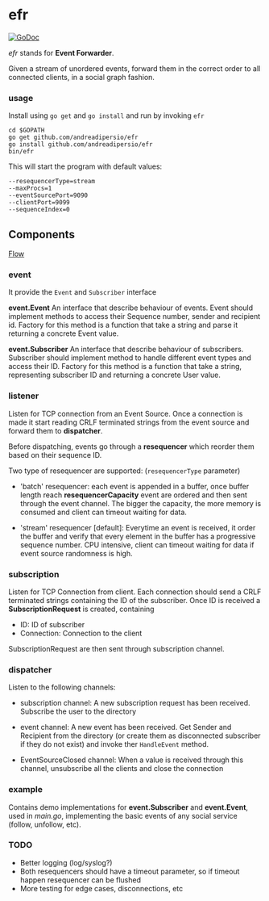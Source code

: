 efr
===

[![GoDoc](https://godoc.org/github.com/andreadipersio/efr?status.png)](https://godoc.org/github.com/andreadipersio/efr)

*efr* stands for **Event Forwarder**.

Given a stream of unordered events, forward them
in the correct order to all connected clients, in a social graph fashion.

### usage
Install using `go get` and `go install` and run by invoking `efr`

```shell
cd $GOPATH
go get github.com/andreadipersio/efr
go install github.com/andreadipersio/efr
bin/efr
```

This will start the program with default values:
```shell
--resequencerType=stream
--maxProcs=1
--eventSourcePort=9090
--clientPort=9099
--sequenceIndex=0
```

## Components

[Flow](https://www.dropbox.com/s/qe08veyzsurn0m1/eft-diagram.png)

### event
It provide the `Event` and `Subscriber` interface

**event.Event**
An interface that describe behaviour of events.
Event should implement methods to access their Sequence number,
sender and recipient id.
Factory for this method is a function that take a string and parse it 
returning a concrete Event value.

**event.Subscriber**
An interface that describe behaviour of subscribers.
Subscriber should implement method to handle different event types
and access their ID.
Factory for this method is a function that take a string, representing
subscriber ID and returning a concrete User value.

### listener
Listen for TCP connection from an Event Source.
Once a connection is made it start reading CRLF terminated strings from
the event source and forward them to **dispatcher**.

Before dispatching, events go through a **resequencer** which reorder them
based on their sequence ID.

Two type of resequencer are supported:
(`resequencerType` parameter)

- 'batch' resequencer: each event is appended in a buffer, once buffer length reach **resequencerCapacity**
event are ordered and then sent through the event channel.
The bigger the capacity, the more memory is consumed and client can timeout waiting
for data.

- 'stream' resequencer [default]: Everytime an event is received, it order the buffer and verify that every
element in the buffer has a progressive sequence number.
CPU intensive, client can timeout waiting for data if event source randomness is high.

### subscription
Listen for TCP Connection from client.
Each connection should send a CRLF terminated strings containing
the ID of the subscriber.
Once ID is received a **SubscriptionRequest** is created, containing

- ID: ID of subscriber
- Connection: Connection to the client

SubscriptionRequest are then sent through subscription channel.

### dispatcher
Listen to the following channels:

- subscription channel: A new subscription request has been received. Subscribe the user
to the directory 

- event channel: A new event has been received. Get Sender and Recipient from the directory (or create
them as disconnected subscriber if they do not exist) and invoke ther `HandleEvent` method.

- EventSourceClosed channel: When a value is received through this channel, unsubscribe all the clients
and close the connection

### example
Contains demo implementations for **event.Subscriber** and **event.Event**,
used in *main.go*, implementing the basic events of any social service (follow, unfollow, etc).

### TODO

- Better logging (log/syslog?)
- Both resequencers should have a timeout parameter, so if timeout happen resequencer can be flushed
- More testing for edge cases, disconnections, etc
